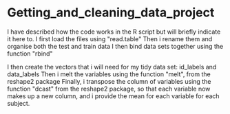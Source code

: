 # Getting_and_cleaning_data_project

I have described how the code works in the R script but will briefly indicate it here to. 
I first load the files using "read.table"
Then i rename them and organise both the test and train data
I then bind data sets together using the function "rbind"

I then create the vectors that i will need for my tidy data set: id_labels and data_labels
Then i melt the variables using the function "melt", from the reshape2 package
Finally, i transpose the column of variables using the function "dcast" from the reshape2 package, so that each variable now makes up a new column, and i provide the mean for each variable for each subject.



